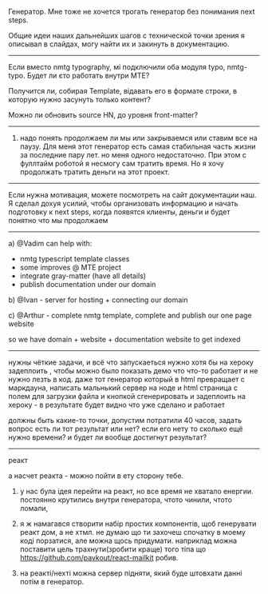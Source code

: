 Генератор. Мне тоже не хочется трогать генератор без понимания next steps.

Общие идеи наших дальнейших шагов с технической точки зрения я описывал в слайдах, могу найти их и закинуть в документацию.


---

Если вместо nmtg typography, мі подключили оба модуля typo, nmtg-typo. Будет ли єто работать внутри MTE?

Получится ли, собирая Template, відавать его в формате строки, в которую нужно засунуть только контент?

Можно ли обновить source HN, до уровня front-matter? 

---

1) надо понять продолжаем ли мы или закрываемся или ставим все на паузу. 
Для меня этот генератор есть самая стабильная часть жизни за последние пару лет.
но меня одного недостаточно. При этом с фуллтайм роботой я несмогу сам тратить время. Но я хочу продолжать тратить деньги на этот проект.


---

Если нужна мотивация, можете посмотреть на сайт документации наш. Я сделал дохуя усилий, чтобы организовать информацию и начать подготовку к next steps, когда появятся клиенты, деньги и будет понятно что мы продолжаем


---

a) @Vadim can help with:
- nmtg typescript template classes
- some improves @ MTE project
- integrate gray-matter (have all details)
- publish documentation under our domain

b) @Ivan - server for hosting + connecting our domain

c) @Arthur - complete nmtg template, complete and publish our one page website

so we have domain + website + documentation website to get indexed



---

нужны чёткие задачи, и всё что  запускаеться нужно хотя бы на хероку задеплоить , чтобы можно было показать демо что что-то работает и не нужно лезть в код. даже тот генератор который в html превращает с маркдауна, написать мальнький сервер на ноде и html страница с полем для загрузки файла и кнопкой сгенерировать и задеплоить на хероку - в результате будет видно что уже сделано и работает

должны быть какие-то точки, допустим потратили 40 часов, задать вопрос есть ли тот результат или нет? если его нету то сколько ещё нужно времени? и будет ли вообще достигнут результат?


----


реакт

а насчет реакта - можно пойти в ету сторону тебе. 
1. у нас була ідея перейти на реакт, но все время не хватало енергии.
постоянно крутились внутри генератора, чтото чинили, чтото ломали,

2. я ж намагався створити набір простих компонентів, щоб генерувати реакт дом, а не хтмл. не думаю що ти захочеш спочатку в моему коді порзатися, але можна щось придумати.
наприклад можна поставити цель трахнути(зробити краще) того тіпа що https://github.com/pavkout/react-mailkit робив.


3. на реакті/нехті можна сервер підняти, який буде штовхати данні потім в генератор.





